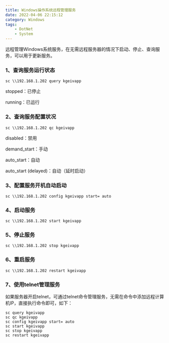 ```yaml
---
title: Windows操作系统远程管理服务
date: 2022-04-06 22:15:12
category: Windows
tags: 
    - DotNet
    - System
---
```


远程管理Windows系统服务，在无需远程服务器的情况下启动、停止、查询服务，可以用于更新服务。

### 1、查询服务运行状态

```
sc \\192.168.1.202 query kgeivapp
```

stopped：已停止

running：已运行

### 2、查询服务配置状况

```
sc \\192.168.1.202 qc kgeivapp
```

disabled：禁用

demand_start：手动

auto_start：自动

auto_start  (delayed)：自动（延时启动）

### 3、配置服务开机自动启动

```
sc \\192.168.1.202 config kgeivapp start= auto
```

### 4、启动服务

```
sc \\192.168.1.202 start kgeivapp
```

### 5、停止服务

```
sc \\192.168.1.202 stop kgeivapp
```

### 6、重启服务

```
sc \\192.168.1.202 restart kgeivapp
```

### 7、使用telnet管理服务

如果服务器开启telnet，可通过telnet命令管理服务，无需在命令中添加远程计算机IP，直接执行命令即可，如下：

```
sc query kgeivapp
sc qc kgeivapp
sc config kgeivapp start= auto
sc start kgeivapp
sc stop kgeivapp
sc restart kgeivapp
```

